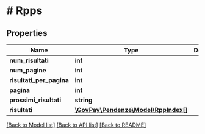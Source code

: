 # # Rpps

## Properties

Name | Type | Description | Notes
------------ | ------------- | ------------- | -------------
**num_risultati** | **int** |  |
**num_pagine** | **int** |  |
**risultati_per_pagina** | **int** |  |
**pagina** | **int** |  |
**prossimi_risultati** | **string** |  | [optional]
**risultati** | [**\GovPay\Pendenze\Model\RppIndex[]**](RppIndex.md) |  | [optional]

[[Back to Model list]](../../README.md#models) [[Back to API list]](../../README.md#endpoints) [[Back to README]](../../README.md)
